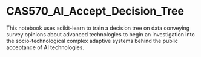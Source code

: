 # CAS570_AI_Accept_Decision_Tree
This notebook uses scikit-learn to train a decision tree on data conveying survey opinions about advanced technologies to begin an investigation into the socio-technological complex adaptive systems behind the public acceptance of AI technologies.
